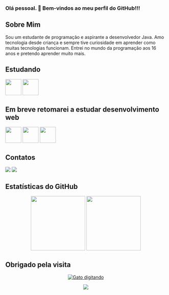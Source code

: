 ### Olá pessoal. 👋 Bem-vindos ao meu perfil do GitHub!!!

## Sobre Mim

Sou um estudante de programação e aspirante a desenvolvedor Java. Amo tecnologia desde criança e sempre tive curiosidade
em aprender como muitas tecnologias funcionam. Entrei no mundo da programação aos 16 anos e pretendo aprender muito mais.

## Estudando

<div>
<img height="50em" src="https://cdn.jsdelivr.net/gh/devicons/devicon/icons/java/java-original.svg" />
<img height="50em" src="https://cdn.jsdelivr.net/gh/devicons/devicon/icons/spring/spring-original.svg" />
</div>

## Em breve retomarei a estudar desenvolvimento web

<div>
<img height="50em" src="https://cdn.jsdelivr.net/gh/devicons/devicon/icons/html5/html5-original.svg" />
<img height="50em" src="https://cdn.jsdelivr.net/gh/devicons/devicon/icons/css3/css3-original.svg" />
<!-- <img height="50em" src="https://cdn.jsdelivr.net/gh/devicons/devicon/icons/bootstrap/bootstrap-original.svg" /> -->
<img height="50em" src="https://cdn.jsdelivr.net/gh/devicons/devicon/icons/javascript/javascript-original.svg" />
</div>

## Contatos

<a href="https://www.linkedin.com/in/jonas-carvalho-1b7406250" target="_blank"><img src="https://img.shields.io/badge/LinkedIn-0077B5?style=for-the-badge&logo=linkedin&logoColor=white" target="_blank"></a>
<a href="https://discord.com/channels/363502054846758915" target="_blank"><img src="https://img.shields.io/badge/Discord-5865F2?style=for-the-badge&logo=discord&logoColor=white" target="_blank"></a>

## Estatísticas do GitHub

<div align="center">
  <img height="170em" src="https://github-readme-stats.vercel.app/api?username=JonasOak&show_icons=true&theme=midnight-purple&include_all_commits=true&count_private=true"/>
  <img height="170em" src="https://github-readme-stats.vercel.app/api/top-langs/?username=JonasOak&layout=compact&langs_count=7&theme=midnight-purple"/>
</div>

## Obrigado pela visita

<p align="center">
  <a href="https://github.com/JonasOak" target="_blank" title="Você, visualizando meu perfil">
   <img src="https://data.bloggif.com/distant/user/store/b/a/1/9/795408f089e9bf4e57bc21cc52de91ab.gif" alt="Gato digitando"/>
  </a>
</p>

<!-- Possível reuso
<p align="center">
  <a href="https://exemplo.com/pagina-alvo" target="_blank">
    <img src="https://media.giphy.com/media/JIX9t2j0ZTN9S/giphy.gif" alt="Gato" width="588">
  </a>
</p>
-->

<p align="center">
  <a href="https://github.com/JonasOak">
    <img src="https://visitcount.itsvg.in/api?id=JonasOak&label=Profile%20Views&color=12&icon=7&pretty=false" />
  </a>
</p>
